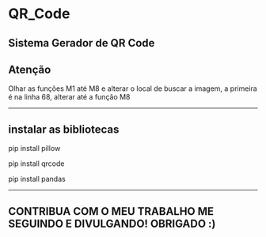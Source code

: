 # QR_Code
 Sistema Gerador de QR Code
 -----------------
 Atenção
 ------------------
 Olhar as funções M1 até M8 e alterar o local de buscar a imagem,
 a primeira é na linha 68, alterar até a função M8
 
 --------------------------------------------------------
 instalar as bibliotecas 
 -----------------------
 pip install pillow
 
 pip install qrcode
 
 pip install pandas
 

---------------------------
CONTRIBUA COM O MEU TRABALHO
ME SEGUINDO E DIVULGANDO!
OBRIGADO :)
----------------------------
